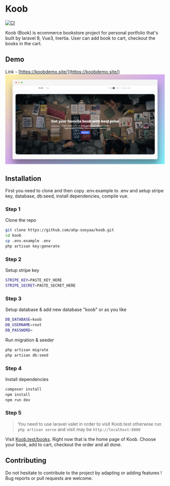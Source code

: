 # Koob

[![CI](https://github.com/ahp-sooyaa/koob/actions/workflows/dusk.yml/badge.svg)](https://github.com/ahp-sooyaa/koob/actions/workflows/dusk.yml)

Koob (Book) is ecommerce bookstore project for personal portfolio that's built by laravel 8, Vue3, Inertia. User can add book to cart, checkout the books in the cart.

## Demo
Link - [https://koobdemo.site/](https://koobdemo.site/)
![preview](Doc/pika-1682477435106-1x.png)

## Installation

First you need to clone and then copy .env.example to .env and setup stripe key, database, db:seed, install dependencies, compile vue.

### Step 1

Clone the repo

```zsh
git clone https://github.com/ahp-sooyaa/koob.git
cd koob
cp .env.example .env
php artisan key:generate
```

### Step 2

Setup stripe key

```zsh
STRIPE_KEY=PASTE_KEY_HERE
STRIPE_SECRET=PASTE_SECRET_HERE
```

### Step 3

Setup database & add new database "koob" or as you like

```zsh
DB_DATABASE=koob
DB_USERNAME=root
DB_PASSWORD=
```

Run migration & seeder

```zsh
php artisan migrate 
php artisan db:seed
```

### Step 4

Install dependencies

```zsh
composer install 
npm install
npm run dev
```

### Step 5

> You need to use laravel valet in order to visit Koob.test otherwise run ```php artisan serve``` and visit may be ```http://localhost:8000```

Visit [Koob.test/books](Koob.test/books). Right now that is the home page of Koob. Choose your book, add to cart, checkout the order and all done.

## Contributing

Do not hesitate to contribute to the project by adapting or adding features ! Bug reports or pull requests are welcome.
